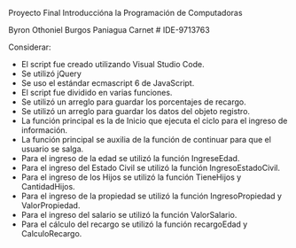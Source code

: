 Proyecto Final Introduccióna la Programación de Computadoras

Byron Othoniel Burgos Paniagua Carnet # IDE-9713763

Considerar: 
 - El script fue creado utilizando Visual Studio Code.
 - Se utilizó jQuery
 - Se uso el estándar ecmascript 6 de JavaScript.
 - El script fue dividido en varias funciones.
 - Se utilizó un arreglo para guardar los porcentajes de recargo.
 - Se utilizó un arreglo para guardar los datos del objeto registro.
 - La función principal es la de Inicio que ejecuta el ciclo para el ingreso de información.
 - La función principal se auxilia de la función de continuar para que el usuario se salga.
 - Para el ingreso de la edad se utilizó la función IngreseEdad.
 - Para el ingreso del Estado Civil se utilizó la función IngresoEstadoCivil.
 - Para el ingreso de los Hijos se utilizó la función TieneHijos y CantidadHijos.
 - Para el ingreso de la propiedad se utilizó la función IngresoPropiedad y ValorPropiedad.
 - Para el ingreso del salario se utilizó la función ValorSalario.
 - Para el cálculo del recargo se utilizó la función recargoEdad y CalculoRecargo.

